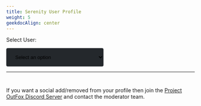 ```yaml
---
title: Serenity User Profile
weight: 5
geekdocAlign: center
---
```

<style type="text/css">
.tg  {border-collapse:collapse;border-spacing:0;}
.tg td{border-color:black;border-style:solid;border-width:1px;font-family:Arial, sans-serif;font-size:14px;
  overflow:hidden;padding:10px 5px;word-break:normal;}
.tg th{border-color:black;border-style:solid;border-width:1px;font-family:Arial, sans-serif;font-size:14px;
  font-weight:normal;overflow:hidden;padding:10px 5px;word-break:normal;}
.tg .tg-0pky{border-color:inherit;text-align:left;vertical-align:top}
.tg .tg-0lax{text-align:left;vertical-align:top}

.glow-unique {
  text-shadow: 0 0 5px purple;
}

.glow-leaf {
  text-shadow: 0 0 5px green;
}

.glow-rare {
  text-shadow: 0 0 5px yellow;
}

.glow-basic {}

.glow-difficulty-novice {
  text-shadow: 0 0 2px blue;
}

.glow-difficulty-easy {
  text-shadow: 0 0 2px green;
}

.glow-difficulty-medium {
  text-shadow: 0 0 2px yellow;
}

.glow-difficulty-hard {
  text-shadow: 0 0 2px red;
}

.glow-difficulty-expert {
  text-shadow: 0 0 2px purple;
}

.glow-difficulty-edit {
  text-shadow: 0 0 2px grey;
}
</style>

<label for="user-select">Select User:</label>

<select name="users" id="user-select" style="min-width: 260px; width: 30%; padding: 16px 20px; border: none; border-radius: 4px; background-color: #24282c;">
    <option value="">Select an option</option>
</select>

---

<h1 id="userName"></h1>

<div id= 'profileContent'>
<p>

<div id="tagsDiv" style="display: none;">
<h2>Tags</h2>

<div id='tagsRow' style="display: flex; flex-wrap: wrap; justify-items: center; justify-content: center; gap: 30px;">
</div>

</p>

<h2>Resume</h2>

<p id="userResume">Select user to view resume.</p>
<!-- Daniel Rotwind has submitted 93 charts, 4 songs and 9 graphics for Project OutFox Serenity.-->
<p id="userMostChartsForSong">Most Charted Song: Select User to View.</p>

<p id="userMostChartsForMode">Most Charted Mode: Select User to View</p>

</div>

<div style="overflow-x:auto; display: none;" id="userSongSubmissionDiv">
<h2>Song Submissions</h2>
</div>

<div style="overflow-x:auto; display: none;" id="userGraphicSubmissionDiv">
<h2>Graphic Submissions</h2>
</div>


<div style="overflow-x:auto; display: none;" id="userChartSubmissionDiv">
<h2>Chart Submission</h2>
</div>

<div id="socialsOuterDiv" style='display: none'>
<h2>Socials</h2>
<div id='socials' style="display: flex; flex-wrap: wrap; justify-items: center; justify-content: center; gap: 30px;">
</div>
</div>

If you want a social add/removed from your profile then join the [Project OutFox Discord Server](https://discord.gg/cN4TjgQdcA) and contact the moderator team.

<script src="https://unpkg.com/@popperjs/core@2">

</script>
<script src="https://unpkg.com/tippy.js@6">
  
</script>
<script>
const form = document.getElementById('user-select')
const userNameHeading = document.getElementById('userName')
const tagsDiv = document.getElementById('tagsDiv')
const tagsRow = document.getElementById('tagsRow')
const userResume = document.getElementById('userResume')
const userMostChartsForSong = document.getElementById('userMostChartsForSong')
const userMostChartsForMode = document.getElementById('userMostChartsForMode')
const userSongSubmissionDiv = document.getElementById('userSongSubmissionDiv')
const userGraphicSubmissionDiv = document.getElementById('userGraphicSubmissionDiv')
const userChartSubmissionDiv = document.getElementById('userChartSubmissionDiv')
const socialsDiv = document.getElementById('socials')
const socialsOuterDiv = document.getElementById('socialsOuterDiv')

const dbURL = document.documentURI.split('meta')[0] + 'meta/serenity_db.json'
const main = async () => {
  const req = await fetch(dbURL)

  if (req.status !== 200) {
    console.error('Failed to get serenity data. Retrying.')
    main()
  }

  const serenityDb = await req.json()

  if (!serenityDb) {
    alert('Could not load serenity data, try reloading the page or contact the OutFox Team.')
    return
  }

  const allAvailableUsers = () => {
    const users = []
    serenityDb.volumes.forEach((volume) => {

      volume.music_authors.forEach((author) => {
        if (users.includes(author)) return

        users.push(author)
      })

      volume.chart_authors.forEach((author) => {
        if (users.includes(author)) return

        users.push(author)
      })

      volume.graphic_authors.forEach((author) => {
        if (users.includes(author)) return

        users.push(author)
      })
    })

    serenityDb.user_hall.forEach((user) => {
      if (users.includes(user.name)) return

      users.push(user.name)
    })

    return users
  }

  const collectUserData = (user) => {
    const userData = {
      name: user,
      contributedToVolumes: [],
      contributedToSongs: [],
      contributedToModes: [],
      contributedToStyles: [],
      songContributions: [],
      graphicContributions: {},
      chartContributions: []
    }

    serenityDb.volumes.forEach((volume) => {
      if (volume.music_authors.includes(user) || volume.graphic_authors.includes(user) || volume.chart_authors.includes(user)) {
        userData.contributedToVolumes.push(volume.abrev)
      }

      volume.songs.forEach((song) => {
        if (!userData.contributedToSongs.includes(song.title) && (song.chart_authors.includes(user) || song.graphic_authors.includes(user) || song.chart_authors.includes(user))) {
          userData.contributedToSongs.push(song.title)
        }

        if (song.music_authors.includes(user)) {
          const songInfo = {
            author: song.music_authors,
            title: song.title,
            length: song.length,
            genre: song.genre,
            bpm: song.bpm,
            license: song.license
          }
          userData.songContributions.push(songInfo)
        }

        if (song.graphics.background && (Array.isArray(song.graphics.background.author) ? song.graphics.background.author.includes(user) : song.graphics.background.author === user)) {
          if (!Object.keys(userData.graphicContributions).includes(song.title)) {
            userData.graphicContributions[song.title] = {}
          }

          userData.graphicContributions[song.title].background = song.graphics.background
        }

        if (song.graphics.jacket && (Array.isArray(song.graphics.jacket.author) ? song.graphics.jacket.author.includes(user) : song.graphics.jacket.author === user)) {
          if (!Object.keys(userData.graphicContributions).includes(song.title)) {
            userData.graphicContributions[song.title] = {}
          }

          userData.graphicContributions[song.title].jacket = song.graphics.jacket
        }

        if (song.graphics.banner && (Array.isArray(song.graphics.banner.author) ? song.graphics.banner.author.includes(user) : song.graphics.banner.author === user)) {
          if (!Object.keys(userData.graphicContributions).includes(song.title)) {
            userData.graphicContributions[song.title] = {}
          }

          userData.graphicContributions[song.title].banner = song.graphics.banner
        }

        if (song.graphics.bga && (Array.isArray(song.graphics.bga.author) ? song.graphics.bga.author.includes(user) : song.graphics.bga.author === user)) {
          if (!Object.keys(userData.graphicContributions).includes(song.title)) {
            userData.graphicContributions[song.title] = {}
          }

          userData.graphicContributions[song.title].bga = song.graphics.bga
        }

        const modes = Object.keys(song.charts)

        modes.forEach((mode) => {
          const styles = Object.keys(song.charts[mode])

          styles.forEach((style) => {
            const styleCharts = song.charts[mode][style]
            
            styleCharts.forEach((chart) => {
              const isAuthor = Array.isArray(chart.author) ? chart.author.includes(user) : chart.author === user

              if (!isAuthor) return
                
              if (!userData.contributedToModes.includes(mode)) {
                userData.contributedToModes.push(mode)
              }

              if (!userData.contributedToModes.includes(mode)) {
                userData.contributedToModes.push(mode)
              }

              const chartInfo = {
                song: song.title,
                mode,
                style,
                chart_data: chart
              }

              userData.chartContributions.push(chartInfo)
            })
          })
        })
      })
    })

    return userData
  }

  const collectUserTags = (userData) => {
    let tagsList = []
    const addTag = (tag) => {
      if (tagsList.includes(tag)) return

      tagsList.push(tag)
    }

    if (serenityDb.user_hall.find(u => u.name === userData.name)) {
      const user = serenityDb.user_hall.find(u => u.name === userData.name)

      if (Array.isArray(user.pretags)) {
        tagsList = user.pretags
      }
    }

    let songsInSerenity = 0

    serenityDb.volumes.forEach((volume) => {
      songsInSerenity += volume.songs.length
    })

    if (userData.contributedToSongs.length === songsInSerenity) {
      addTag('CONTENT_BRINGER')
      addTag('CONSTANT_VISIT')
    }

    const serenityVolumes = serenityDb.volumes.length
    if (userData.contributedToVolumes.length === serenityVolumes) {
      addTag('CONSTANT_VISIT')
    }

    const songsWithGraphicContribution = Object.keys(userData.graphicContributions)
    if (songsWithGraphicContribution.find((song) => Object.keys(userData.graphicContributions[song]).includes('bga'))) {
      addTag('SERENITY_VISION')
    }

    if (userData.songContributions.length > 0) {
      addTag('SERENITY_VOICE')

      userData.songContributions.forEach((song) => {
        if (Array.isArray(song.author) && song.author.length > 1) {
          addTag('VOICE_TO_SHARE')
        }
      })
    }

    if (Object.keys(userData.graphicContributions).length > 0) {
      addTag('SERENITY_ARTIST')
    }

    if (userData.chartContributions.length > 0) {
      addTag('CHART_ARTIST')

      userData.contributedToModes.forEach((mode) => {
        const modeChartCount = userData.chartContributions.filter((chart) => chart.mode === mode).length
        let hasHigherChartCount = false
  
        users.forEach((userNameFromList) => {
          if (hasHigherChartCount) return
          if (userNameFromList === userData.name) return
          const userFromList = collectUserData(userNameFromList)
          if (!userFromList.contributedToModes.includes(mode)) return

          const modeChartCountFromUser =  userFromList.chartContributions.filter((chartFromUser) => chartFromUser.mode === mode).length

          if (modeChartCountFromUser > modeChartCount) {
            hasHigherChartCount = true
          }
        })

        if (!hasHigherChartCount) {
          addTag(`${mode.toUpperCase()}_GOD`)
        }
      })
    }

    if (['CHART_ARTIST', 'SERENITY_ARTIST', 'SERENITY_VOICE'].every(e => tagsList.includes(e))) {
      addTag('SUPREME')
    }
    console.log(tagsList)
    return tagsList
  }

  const users = allAvailableUsers()

  users.forEach((user) => {
    const optionElement = document.createElement('option')
    optionElement.setAttribute('value', user)
    optionElement.innerText = user

    form.appendChild(optionElement)
  })

  const resumeContribution = (user, charts, graphics, songs) => {
    let finalString = ''

    if (1 > charts && 1 > graphics && 1 > songs) {
      return `${user} has contributed to OutFox Serenity in some way that is not creating chart/graphic or songs.`
    }

    if (charts > 0) {
      finalString += charts > 1 ? `${charts} charts` : `${charts} chart`
    }

    if (graphics > 0) {
      if (finalString === '') {
        finalString = graphics > 1 ? `${graphics} graphics` : `${graphics} graphic`
      } else {
        finalString += graphics > 1 ? `, ${graphics} graphics` : `, ${graphics} graphic`
      }
    }

    if (songs > 0) {
      if (finalString === '') {
        finalString = songs > 1 ? `${songs} songs` : `${songs} song`
      } else {
        finalString += songs > 1 ? ` and ${songs} songs` : ` and ${songs} song`
      }
    }

    return finalString
  }

  form.addEventListener('change', (user) => {
    const userName = user.target.value
    if (!userName) return
    const userContributionData = collectUserData(userName)
    const userTags = collectUserTags(userContributionData)

    console.log(userContributionData)

    userNameHeading.innerText = userName
    // Tags
    if (1 > userTags.length) {
      tagsDiv.setAttribute('style', 'display: none;')
    } else {
      tagsRow.innerHTML = ''
      userTags.forEach((tag) => {
        const span = document.createElement('span')
        span.setAttribute('id', tag)

        const a = document.createElement('a')
        a.setAttribute('class', 'gdoc-button__link')
        
        const tagObj = serenityDb.honor_tags.find((t) => t.tag === tag)

        a.innerText = tagObj.name
        span.setAttribute('class', `gdoc-button gdoc-button--large glow-${tagObj.rarity}`)

        span.appendChild(a)
        tagsRow.appendChild(span)

        const capitalizeRarity = tagObj.rarity[0].toUpperCase() + tagObj.rarity.slice(1, tagObj.rarity.length)
        tippy(`#${tag}`, {
          content: `${capitalizeRarity}: ${tagObj.explanation}`
        })
      })
      tagsDiv.setAttribute('style', '')
    }

    // Contribution Resume
    let graphicContributions = 0

    Object.keys(userContributionData.graphicContributions).forEach((song) => {
      graphicContributions += Object.keys(userContributionData.graphicContributions[song]).length
    })

    const contributionResume = resumeContribution(userName, userContributionData.chartContributions.length, graphicContributions, userContributionData.songContributions.length)
    userResume.innerText = contributionResume.startsWith(userName) ? contributionResume : `${userName} has created ${contributionResume} for OutFox Serenity`

    // Chart/Song chart count
    const songChartCount = {}
    const modeChartCount = {}

    userContributionData.chartContributions.forEach((chart) => {
      if (!songChartCount[chart.song]) {
        songChartCount[chart.song] = 1
      } else {
        songChartCount[chart.song] += 1
      }

      if (!modeChartCount[chart.mode]) {
        modeChartCount[chart.mode] = 1
      } else {
        modeChartCount[chart.mode] += 1
      }
    })

    const songsWithCharts = Object.keys(songChartCount)
    const songsChartCount = Object.values(songChartCount)
    const songWithMostChart = songsWithCharts[songsChartCount.indexOf(Math.max(...songsChartCount))]

    const modesWithCharts = Object.keys(modeChartCount)
    const modesChartCount = Object.values(modeChartCount)
    const modeWithMostChart = modesWithCharts[modesChartCount.indexOf(Math.max(...modesChartCount))]

    userMostChartsForSong.innerText = `Most Charted Song: ${songWithMostChart + ` (${Math.max(...songsChartCount)} charts)` || 'None'}`
    userMostChartsForMode.innerText = `Most Charted Mode: ${modeWithMostChart + ` (${Math.max(...modesChartCount)} charts)`|| 'None'}`

    // Songs Submission
    if (1 > userContributionData.songContributions.length) {
      userSongSubmissionDiv.setAttribute('style', 'display: none;')
    } else {
      userSongSubmissionDiv.innerHTML = ''
      
      const songSubmissionsHeading2 = document.createElement('h2')
      songSubmissionsHeading2.innerText = 'Song Submissions'

      const table = document.createElement('table')
      table.setAttribute('class', 'tg')

      const thead = document.createElement('thead')
      const theadTr = document.createElement('tr')

      const thSongName = document.createElement('th')
      thSongName.setAttribute('class', 'tg-0pky')
      thSongName.innerText = 'Song Name'

      const thDuration = document.createElement('th')
      thDuration.setAttribute('class', 'tg-0pky')
      thDuration.innerText = 'Duration'

      const thLicense = document.createElement('th')
      thLicense.setAttribute('class', 'tg-0pky')
      thLicense.innerText = 'License'

      theadTr.appendChild(thSongName)
      theadTr.appendChild(thDuration)
      theadTr.appendChild(thLicense)
      thead.appendChild(theadTr)

      const tbody = document.createElement('tbody')
      
      userContributionData.songContributions.forEach((song) => {
        const songTr = document.createElement('tr')
        const songNameTd = document.createElement('td')
        const durationTd = document.createElement('td')
        const licenseTd = document.createElement('td')

        songNameTd.innerText = song.title
        songNameTd.setAttribute('class' , 'tg-0pky')

        durationTd.innerText = song.length
        durationTd.setAttribute('class' , 'tg-0pky')

        licenseTd.innerText = song.license || 'Not Specified'
        licenseTd.setAttribute('class' , 'tg-0pky')

        songTr.appendChild(songNameTd)
        songTr.appendChild(durationTd)
        songTr.appendChild(licenseTd)

        tbody.appendChild(songTr)
      })

      table.appendChild(thead)
      table.appendChild(tbody)

      userSongSubmissionDiv.appendChild(songSubmissionsHeading2)
      userSongSubmissionDiv.appendChild(table)
      userSongSubmissionDiv.setAttribute('style', 'overflow-x:auto;')
    }

    // Graphics Submission
    if (1 > graphicContributions) {
      userGraphicSubmissionDiv.setAttribute('style', 'display: none;')
    } else {
      userGraphicSubmissionDiv.innerHTML = ''
      
      const graphicSubmissionsHeading2 = document.createElement('h2')
      graphicSubmissionsHeading2.innerText = 'Graphic Submissions'

      const table = document.createElement('table')
      table.setAttribute('class', 'tg')

      const thead = document.createElement('thead')
      const theadTr = document.createElement('tr')

      const thGraphicType = document.createElement('th')
      thGraphicType.setAttribute('class', 'tg-0pky')
      thGraphicType.innerText = 'Graphic Type'

      const thSong = document.createElement('th')
      thSong.setAttribute('class', 'tg-0pky')
      thSong.innerText = 'Song'

      const thLicense = document.createElement('th')
      thLicense.setAttribute('class', 'tg-0pky')
      thLicense.innerText = 'License'

      theadTr.appendChild(thGraphicType)
      theadTr.appendChild(thSong)
      theadTr.appendChild(thLicense)
      thead.appendChild(theadTr)

      const tbody = document.createElement('tbody')
      const songsWithGraphicContribution = Object.keys(userContributionData.graphicContributions)
      
      songsWithGraphicContribution.forEach((song) => {
        let licenses = []
        const submittedGraphicTypes = []
        const songGraphics = userContributionData.graphicContributions[song]
        const graphicTypes = Object.keys(songGraphics)

        graphicTypes.forEach((graphic) => {
          if (Array.isArray(songGraphics[graphic].license)) {
            songGraphics[graphic].license.forEach((license) => {
              if (!licenses.includes(license)) {
                licenses.push(license)
              }
            })
          } else {
            if (!licenses.includes(songGraphics[graphic].license)) {
              licenses.push(songGraphics[graphic].license)
            }
          }

          submittedGraphicTypes.push(graphic === 'bga' ? graphic.toUpperCase() : graphic[0].toUpperCase() + graphic.slice(1, graphic.length))
        })

        const graphicSectionTr = document.createElement('tr')
        const graphicTypeTd = document.createElement('td')
        const songTd = document.createElement('td')
        const licenseTd = document.createElement('td')

        graphicTypeTd.innerText = submittedGraphicTypes.join(', ')
        graphicTypeTd.setAttribute('class' , 'tg-0pky')

        songTd.innerText = song
        songTd.setAttribute('class' , 'tg-0pky')

        licenseTd.innerText = licenses.join(', ')
        licenseTd.setAttribute('class' , 'tg-0pky')

        graphicSectionTr.appendChild(graphicTypeTd)
        graphicSectionTr.appendChild(songTd)
        graphicSectionTr.appendChild(licenseTd)

        tbody.appendChild(graphicSectionTr)
      })

      table.appendChild(thead)
      table.appendChild(tbody)

      userGraphicSubmissionDiv.appendChild(graphicSubmissionsHeading2)
      userGraphicSubmissionDiv.appendChild(table)
      userGraphicSubmissionDiv.setAttribute('style', 'overflow-x:auto;')
    }

    // Chart Submission
    if (1 > userContributionData.chartContributions.length) {
      userChartSubmissionDiv.setAttribute('style', 'display: none;')
    } else {
      userChartSubmissionDiv.innerHTML = ''
      
      const chartSubmissionsHeading2 = document.createElement('h2')
      chartSubmissionsHeading2.innerText = 'Chart Submissions'

      const table = document.createElement('table')
      table.setAttribute('class', 'tg')

      const thead = document.createElement('thead')
      const theadTr = document.createElement('tr')

      const thSongName = document.createElement('th')
      thSongName.setAttribute('class', 'tg-0pky')
      thSongName.innerText = 'Song'

      const thMode = document.createElement('th')
      thMode.setAttribute('class', 'tg-0pky')
      thMode.innerText = 'Mode'

      const thStyle = document.createElement('th')
      thStyle.setAttribute('class', 'tg-0pky')
      thStyle.innerText = 'Style'

      const thDifficulty = document.createElement('th')
      thDifficulty.setAttribute('class', 'tg-0lax')
      thDifficulty.innerText = 'Difficulty'

      const thMeter = document.createElement('th')
      thMeter.setAttribute('class', 'tg-0lax')
      thMeter.innerText = 'Meter'

      theadTr.appendChild(thSongName)
      theadTr.appendChild(thMode)
      theadTr.appendChild(thStyle)
      theadTr.appendChild(thDifficulty)
      theadTr.appendChild(thMeter)
      thead.appendChild(theadTr)

      const tbody = document.createElement('tbody')
      
      userContributionData.chartContributions.forEach((chart) => {
        const chartTr = document.createElement('tr')
        const songTd = document.createElement('td')
        const modeTd = document.createElement('td')
        const styleTd = document.createElement('td')
        const difficultyTd = document.createElement('td')
        const meterTd = document.createElement('td')

        songTd.innerText = chart.song
        songTd.setAttribute('class' , 'tg-0pky')

        modeTd.innerText = chart.mode
        modeTd.setAttribute('class' , 'tg-0pky')

        styleTd.innerText = chart.style
        styleTd.setAttribute('class' , 'tg-0pky')

        difficultyTd.innerText = chart.chart_data.difficulty
        difficultyTd.setAttribute('class' , `tg-0pky glow-difficulty-${chart.chart_data.difficulty.toLowerCase()}`)

        meterTd.innerText = chart.chart_data.meter
        meterTd.setAttribute('class' , 'tg-0pky')

        chartTr.appendChild(songTd)
        chartTr.appendChild(modeTd)
        chartTr.appendChild(styleTd)
        chartTr.appendChild(difficultyTd)
        chartTr.appendChild(meterTd)

        tbody.appendChild(chartTr)
      })

      table.appendChild(thead)
      table.appendChild(tbody)

      userChartSubmissionDiv.appendChild(chartSubmissionsHeading2)
      userChartSubmissionDiv.appendChild(table)
      userChartSubmissionDiv.setAttribute('style', 'overflow-x:auto;')
    }

    // Socials
    const userHall = serenityDb.user_hall.find((u) => u.name === userName)

    if (userHall && userHall.socials) {
      socialsDiv.innerHTML = ''
      const socials = Object.keys(userHall.socials)

      socials.forEach((social) => {
        const capitalizeSocial = social[0].toUpperCase() + social.slice(1, social.length)
        const span = document.createElement('span')
        span.setAttribute('class', 'gdoc-button gdoc-button--large')

        const a = document.createElement('a')
        a.setAttribute('class', 'gdoc-button__link')
        a.setAttribute('href', userHall.socials[social])
        a.setAttribute('target', '_blank')
        a.innerText = capitalizeSocial

        span.appendChild(a)
        socialsDiv.appendChild(span)
      })
      socialsOuterDiv.setAttribute('style', '')
    } else {
      socialsDiv.innerHTML = ''
      socialsOuterDiv.setAttribute('style', 'display: none;')
    }
  })
}

main()
</script>